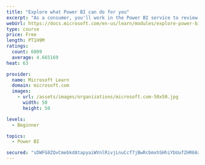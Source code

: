 ```yaml
---
title: "Explore what Power BI can do for you"
excerpt: "As a consumer, you'll work in the Power BI service to review and interact with content that has been shared with you. This module provides the foundational information that you need to work effectively in the Power BI service."
webUrl: https://docs.microsoft.com/en-us/learn/modules/explore-power-bi-service/
type: course
price: Free
length: PT1H9M
ratings:
  count: 6009
  average: 4.665169
heat: 63

provider:
  name: Microsoft Learn
  domain: microsoft.com
  images:
    - url: /assets/images/organizations/microsoft.com-50x50.jpg
      width: 50
      height: 50

levels:
  - Beginner

topics:
  - Power BI

secured: "sDWFG8ZQvCmebkdAtapyaiWVnlRivjLnuCcf7jBwRcbmxhSHhiYbUufZHR66xG4tIdk/W7XBw7jlhIgGE3J6SYEF4g2kPFrwoJAsCpZVUUfsqptHYVF53/R9OjNOV7Q7s8rv6O+qBgxDKgTXbG0ec6mOqEvn948EZedG+p9Mpf1XlVDKLTPheK8Ozy8Lun6aeWhDR0FP0RaRGvgC5m7k4BpHh9PK2UMRZ9HlTWRaZd+5OY+/3gdJerXiYj1Nbg8GKJ1sjBxcWsSa9WpiUP67V8h72GaYxN65m1tgL7OlGWVdMOfEL5cT2i34yEGeE2/9hMnMvC+7Nt8umOa3ugOZnJOwJhUOKHpTUbOOj5NChw1uPQSm8SCzLwkTr55kutiG8qYWT88iTFa/NMnL91JZcQ==;YL76KLhaFxTBgnQ6ELkU6A=="
---
```


